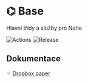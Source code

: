 # ⌬ Base
Hlavní třídy a služby pro Nette

![Actions](https://github.com/liquiddesign/base/actions/workflows/php.yml/badge.svg)
![Release](https://img.shields.io/github/v/release/liquiddesign/base)

## Dokumentace
☞ [Dropbox paper](https://paper.dropbox.com/doc/Base--BSEhz5S~WSeC13vNeERAjqoKAg-Fhmi8KgiCWWOINaCfiXRa)
